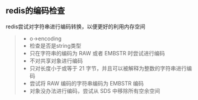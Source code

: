 redis的编码检查
----------
redis尝试对字符串进行编码转换，以便更好的利用内存空间

> * o->encoding
> * 检查是否是string类型
> * 只在字符串的编码为 RAW 或者 EMBSTR 时尝试进行编码
> * 不对共享对象进行编码
> * 只对长度小于或等于 21 字节，并且可以被解释为整数的字符串进行编码
> * 尝试将 RAW 编码的字符串编码为 EMBSTR 编码
> * 对象没办法进行编码，尝试从 SDS 中移除所有空余空间